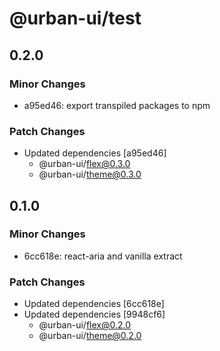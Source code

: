 # @urban-ui/test

## 0.2.0

### Minor Changes

- a95ed46: export transpiled packages to npm

### Patch Changes

- Updated dependencies [a95ed46]
  - @urban-ui/flex@0.3.0
  - @urban-ui/theme@0.3.0

## 0.1.0

### Minor Changes

- 6cc618e: react-aria and vanilla extract

### Patch Changes

- Updated dependencies [6cc618e]
- Updated dependencies [9948cf6]
  - @urban-ui/flex@0.2.0
  - @urban-ui/theme@0.2.0
